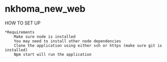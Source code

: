 # nkhoma_new_web

HOW TO SET UP

	*Requirements
		Make sure node is installed
		You may need to install other node dependencies
		Clone the application using either ssh or https (make sure git is installed)
		Npm start will run the application 